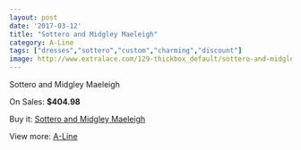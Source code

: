 ```yaml
---
layout: post
date: '2017-03-12'
title: "Sottero and Midgley Maeleigh"
category: A-Line
tags: ["dresses","sottero","custom","charming","discount"]
image: http://www.extralace.com/129-thickbox_default/sottero-and-midgley-maeleigh.jpg
---
```

Sottero and Midgley Maeleigh

On Sales: **$404.98**
<a href="https://www.extralace.com/a-line/60-sottero-and-midgley-maeleigh.html"><amp-img layout="responsive" width="600" height="600" src="//www.extralace.com/129-thickbox_default/sottero-and-midgley-maeleigh.jpg" alt="Sottero and Midgley Maeleigh 0" /></a>
<a href="https://www.extralace.com/a-line/60-sottero-and-midgley-maeleigh.html"><amp-img layout="responsive" width="600" height="600" src="//www.extralace.com/130-thickbox_default/sottero-and-midgley-maeleigh.jpg" alt="Sottero and Midgley Maeleigh 1" /></a>

Buy it: [Sottero and Midgley Maeleigh](https://www.extralace.com/a-line/60-sottero-and-midgley-maeleigh.html "Sottero and Midgley Maeleigh")

View more: [A-Line](https://www.extralace.com/2-a-line "A-Line")